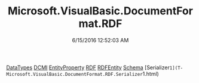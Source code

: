 ﻿---
title: Microsoft.VisualBasic.DocumentFormat.RDF
date: 6/15/2016 12:52:03 AM
---

[DataTypes](T-Microsoft.VisualBasic.DocumentFormat.RDF.DataTypes.html)
[DCMI](T-Microsoft.VisualBasic.DocumentFormat.RDF.DCMI.html)
[EntityProperty](T-Microsoft.VisualBasic.DocumentFormat.RDF.EntityProperty.html)
[RDF](T-Microsoft.VisualBasic.DocumentFormat.RDF.RDF.html)
[RDFEntity](T-Microsoft.VisualBasic.DocumentFormat.RDF.RDFEntity.html)
[Schema](T-Microsoft.VisualBasic.DocumentFormat.RDF.Schema.html)
[Serializer`1](T-Microsoft.VisualBasic.DocumentFormat.RDF.Serializer`1.html)
